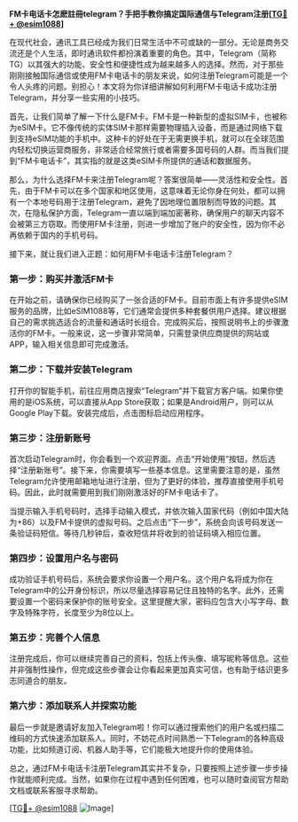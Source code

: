 **FM卡电话卡怎麽註冊telegram？手把手教你搞定国际通信与Telegram注册[[TG💪+ @esim1088](https://t.me/s/esim1088)]**

在现代社会，通讯工具已经成为我们日常生活中不可或缺的一部分。无论是商务交流还是个人生活，即时通讯软件都扮演着重要的角色。其中，Telegram（简称TG）以其强大的功能、安全性和便捷性成为越来越多人的选择。然而，对于那些刚刚接触国际通信或使用FM卡电话卡的朋友来说，如何注册Telegram可能是一个令人头疼的问题。别担心！本文将为你详细讲解如何利用FM卡电话卡成功注册Telegram，并分享一些实用的小技巧。

首先，让我们简单了解一下什么是FM卡。FM卡是一种新型的虚拟SIM卡，也被称为eSIM卡。它不像传统的实体SIM卡那样需要物理插入设备，而是通过网络下载到支持eSIM功能的手机中。这种卡的好处在于无需更换手机，就可以在全球范围内轻松切换运营商服务，非常适合经常旅行或者需要多国号码的人群。而当我们提到“FM卡电话卡”，其实指的就是这类eSIM卡所提供的通话和数据服务。

那么，为什么选择FM卡来注册Telegram呢？答案很简单——灵活性和安全性。首先，由于FM卡可以在多个国家和地区使用，这意味着无论你身在何处，都可以拥有一个本地号码用于注册Telegram，避免了因地理位置限制而导致的问题。其次，在隐私保护方面，Telegram一直以端到端加密著称，确保用户的聊天内容不会被第三方窃取。而使用FM卡注册，则进一步增加了账户的安全性，因为你不必再依赖于国内的手机号码。

接下来，就让我们进入正题：如何用FM卡电话卡注册Telegram？

### 第一步：购买并激活FM卡

在开始之前，请确保你已经购买了一张合适的FM卡。目前市面上有许多提供eSIM服务的品牌，比如eSIM1088等，它们通常会提供多种套餐供用户选择。建议根据自己的需求挑选适合的流量和通话时长组合。完成购买后，按照说明书上的步骤激活你的FM卡。一般来说，这一步骤非常简单，只需登录供应商提供的网站或APP，输入相关信息即可完成激活。

### 第二步：下载并安装Telegram

打开你的智能手机，前往应用商店搜索“Telegram”并下载官方客户端。如果你使用的是iOS系统，可以直接从App Store获取；如果是Android用户，则可以从Google Play下载。安装完成后，点击图标启动应用程序。

### 第三步：注册新账号

首次启动Telegram时，你会看到一个欢迎界面。点击“开始使用”按钮，然后选择“注册新账号”。接下来，你需要填写一些基本信息。这里需要注意的是，虽然Telegram允许使用邮箱地址进行注册，但为了更好的体验，推荐直接使用手机号码。因此，此时就需要用到我们刚刚激活好的FM卡电话卡了。

当提示输入手机号码时，选择手动输入模式，并依次输入国家代码（例如中国大陆为+86）以及FM卡提供的虚拟号码。之后点击“下一步”，系统会向该号码发送一条验证码短信。等待几秒钟后，查收短信并将收到的验证码填入相应位置。

### 第四步：设置用户名与密码

成功验证手机号码后，系统会要求你设置一个用户名。这个用户名将成为你在Telegram中的公开身份标识，所以尽量选择容易记住且独特的名字。此外，还需要设置一个密码来保护你的账号安全。这里提醒大家，密码应包含大小写字母、数字及特殊字符，长度至少为8位以上。

### 第五步：完善个人信息

注册完成后，你可以继续完善自己的资料，包括上传头像、填写昵称等信息。这些并非强制性操作，但完成这些步骤会让你看起来更加真实可信，也有助于结识更多志同道合的朋友。

### 第六步：添加联系人并探索功能

最后一步就是邀请好友加入Telegram啦！你可以通过搜索他们的用户名或扫描二维码的方式快速添加联系人。同时，不妨花点时间熟悉一下Telegram的各种高级功能，比如频道订阅、机器人助手等，它们能极大地提升你的使用体验。

总之，通过FM卡电话卡注册Telegram其实并不复杂，只要按照上述步骤一步步操作就能顺利完成。当然，如果你在过程中遇到任何困难，也可以随时查阅官方帮助文档或联系客服寻求帮助。

[[TG💪+ @esim1088](https://t.me/s/esim1088) ![Image](https://i.postimg.cc/4NQfJmqS/Snipaste-2025-05-13-00-14-12.png)]